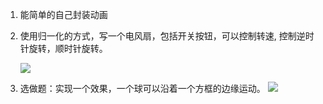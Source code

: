 1. 能简单的自己封装动画

2. 使用归一化的方式，写一个电风扇，包括开关按钮，可以控制转速, 控制逆时针旋转，顺时针旋转。  

   ![](http://o7cqr8cfk.bkt.clouddn.com/17-3-1/37009027-file_1488343925974_8873.gif)      

3. 选做题：实现一个效果，一个球可以沿着一个方框的边缘运动。
   ![](http://o7cqr8cfk.bkt.clouddn.com/16-12-28/71147112-file_1482902533891_10547.gif)
